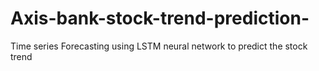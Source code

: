 # Axis-bank-stock-trend-prediction-
Time series Forecasting using LSTM neural network to predict the stock trend

